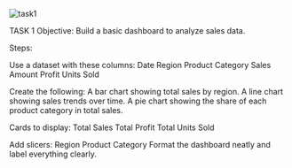 
![task1](https://github.com/user-attachments/assets/0b5d1932-8cc5-4a20-8de5-cedfa0dd1e2f)

TASK 1
Objective: Build a basic dashboard to analyze sales data.

Steps:

Use a dataset with these columns:
Date
Region
Product Category
Sales Amount
Profit
Units Sold



Create the following:
A bar chart showing total sales by region.
A line chart showing sales trends over time.
A pie chart showing the share of each product category in total sales.



Cards to display:
Total Sales
Total Profit
Total Units Sold


Add slicers:
Region
Product Category
Format the dashboard neatly and label everything clearly.


